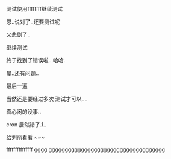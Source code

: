 测试使用ffffffff继续测试

恩..说对了..还要测试呢

又悲剧了..

继续测试

终于找到了错误啦...哈哈.

晕..还有问题..


最后一遍

当然还是要经过多次 测试才可以....

真心闲的没事..

cron 居然错了.1..

给刘丽看看 ~~~

fffffffffffffff
gggg
gggggggggggggggggggggggggggggggggggg
